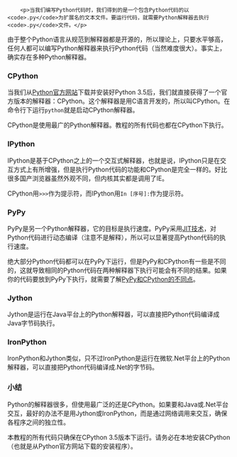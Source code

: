 ﻿
        <p>当我们编写Python代码时，我们得到的是一个包含Python代码的以<code>.py</code>为扩展名的文本文件。要运行代码，就需要Python解释器去执行<code>.py</code>文件。</p>
<p>由于整个Python语言从规范到解释器都是开源的，所以理论上，只要水平够高，任何人都可以编写Python解释器来执行Python代码（当然难度很大）。事实上，确实存在多种Python解释器。</p>
<h3 id="cpython">CPython</h3>
<p>当我们从<a href="https://www.python.org/">Python官方网站</a>下载并安装好Python 3.5后，我们就直接获得了一个官方版本的解释器：CPython。这个解释器是用C语言开发的，所以叫CPython。在命令行下运行<code>python</code>就是启动CPython解释器。</p>
<p>CPython是使用最广的Python解释器。教程的所有代码也都在CPython下执行。</p>
<h3 id="ipython">IPython</h3>
<p>IPython是基于CPython之上的一个交互式解释器，也就是说，IPython只是在交互方式上有所增强，但是执行Python代码的功能和CPython是完全一样的。好比很多国产浏览器虽然外观不同，但内核其实都是调用了IE。</p>
<p>CPython用<code>&gt;&gt;&gt;</code>作为提示符，而IPython用<code>In [序号]:</code>作为提示符。</p>
<h3 id="pypy">PyPy</h3>
<p>PyPy是另一个Python解释器，它的目标是执行速度。PyPy采用<a href="http://en.wikipedia.org/wiki/Just-in-time_compilation">JIT技术</a>，对Python代码进行动态编译（注意不是解释），所以可以显著提高Python代码的执行速度。</p>
<p>绝大部分Python代码都可以在PyPy下运行，但是PyPy和CPython有一些是不同的，这就导致相同的Python代码在两种解释器下执行可能会有不同的结果。如果你的代码要放到PyPy下执行，就需要了解<a href="http://pypy.readthedocs.org/en/latest/cpython_differences.html">PyPy和CPython的不同点</a>。</p>
<h3 id="jython">Jython</h3>
<p>Jython是运行在Java平台上的Python解释器，可以直接把Python代码编译成Java字节码执行。</p>
<h3 id="ironpython">IronPython</h3>
<p>IronPython和Jython类似，只不过IronPython是运行在微软.Net平台上的Python解释器，可以直接把Python代码编译成.Net的字节码。</p>
<h3 id="-">小结</h3>
<p>Python的解释器很多，但使用最广泛的还是CPython。如果要和Java或.Net平台交互，最好的办法不是用Jython或IronPython，而是通过网络调用来交互，确保各程序之间的独立性。</p>
<p>本教程的所有代码只确保在CPython 3.5版本下运行。请务必在本地安装CPython（也就是从Python官方网站下载的安装程序）。</p>

    